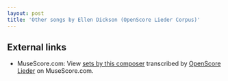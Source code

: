 ```yaml
---
layout: post
title: 'Other songs by Ellen Dickson (OpenScore Lieder Corpus)'
---
```


## External links

- MuseScore.com: View [sets by this composer] transcribed by [OpenScore Lieder] on MuseScore.com.

[sets by this composer]: https://musescore.com/openscore-lieder-corpus/sets/5107056
[OpenScore Lieder]: https://musescore.com/openscore-lieder-corpus


